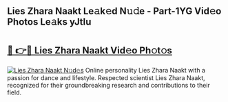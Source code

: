 ## Lies Zhara Naakt Le𝚊k𝚎d N𝚞𝚍e - Part-1YG Vid𝚎o Photos Le𝚊ks yJtIu

# <h2><a href="http://fb62ud1.evod.top/?m=Lies+Zhara+Naakt">🔗 👉🔴 Lies Zhara Naakt Vid𝚎o Ph𝚘t𝚘s</a></h2>

[![Lies Zhara Naakt N𝚞d𝚎s](https://i.imgur.com/8V9OHl7.gif)](http://fb62ud1.evod.top/?m=Lies+Zhara+Naakt)
Online personality Lies Zhara Naakt with a passion for dance and lifestyle. Respected scientist Lies Zhara Naakt, recognized for their groundbreaking research and contributions to their field. 
